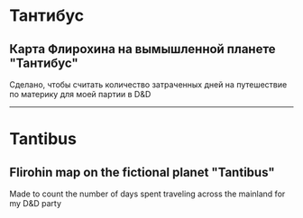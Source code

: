 # Тантибус
## Карта Флирохина на вымышленной планете "Тантибус"

Сделано, чтобы считать количество затраченных дней на путешествие по материку для моей партии в D&D

---
# Tantibus
## Flirohin map on the fictional planet "Tantibus"

Made to count the number of days spent traveling across the mainland for my D&D party
